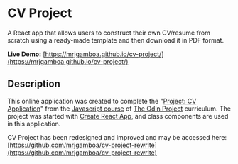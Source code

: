 # CV Project

A React app that allows users to construct their own CV/resume from scratch using a ready-made template and then download it in PDF format.

**Live Demo:** [https://mrjgamboa.github.io/cv-project/](https://mrjgamboa.github.io/cv-project/)

## Description

This online application was created to complete the "[Project: CV Application](https://www.theodinproject.com/paths/full-stack-javascript/courses/javascript/lessons/cv-application)" from the [Javascript course](https://www.theodinproject.com/paths/full-stack-javascript/courses/javascript) of [The Odin Project](https://www.theodinproject.com/) curriculum. The project was started with [Create React App](https://github.com/facebook/create-react-app), and class components are used in this application.

CV Project has been redesigned and improved and may be accessed here:  
[https://github.com/mrjgamboa/cv-project-rewrite](https://github.com/mrjgamboa/cv-project-rewrite)
